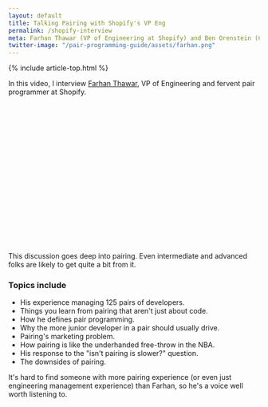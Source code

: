 ```yaml
---
layout: default
title: Talking Pairing with Shopify's VP Eng
permalink: /shopify-interview
meta: Farhan Thawar (VP of Engineering at Shopify) and Ben Orenstein (CEO of Tuple) address common objections to pair programming, how to be a great pair, whether pairing obviates code review, introducing the practice to new teams, and how Shopify is continuing its pairing culture in a digital-first world.
twitter-image: "/pair-programming-guide/assets/farhan.png"
---
```


{% include article-top.html %}

In this video, I interview [Farhan Thawar](https://twitter.com/fnthawar), VP of Engineering and fervent pair programmer at Shopify.

<script src="https://fast.wistia.com/embed/medias/qzju5kfabz.jsonp" async></script><script src="https://fast.wistia.com/assets/external/E-v1.js" async></script><div class="wistia_responsive_padding" style="padding:56.25% 0 0 0;position:relative;"><div class="wistia_responsive_wrapper" style="height:100%;left:0;position:absolute;top:0;width:100%;"><div class="wistia_embed wistia_async_qzju5kfabz videoFoam=true" style="height:100%;position:relative;width:100%"><div class="wistia_swatch" style="height:100%;left:0;opacity:0;overflow:hidden;position:absolute;top:0;transition:opacity 200ms;width:100%;"><img src="https://fast.wistia.com/embed/medias/qzju5kfabz/swatch" style="filter:blur(5px);height:100%;object-fit:contain;width:100%;" alt="" aria-hidden="true" onload="this.parentNode.style.opacity=1;" /></div></div></div></div>

This discussion goes deep into pairing. Even intermediate and advanced folks are likely to get quite a bit from it.

### Topics include

* His experience managing 125 pairs of developers.
* Things you learn from pairing that aren't just about code.
* How he defines pair programming.
* Why the more junior developer in a pair should usually drive.
* Pairing's marketing problem. 
* How pairing is like the underhanded free-throw in the NBA. 
* His response to the "isn't pairing is slower?" question.
* The downsides of pairing.

It's hard to find someone with more pairing experience (or even just engineering management experience) than Farhan, so he's a voice well worth listening to.
